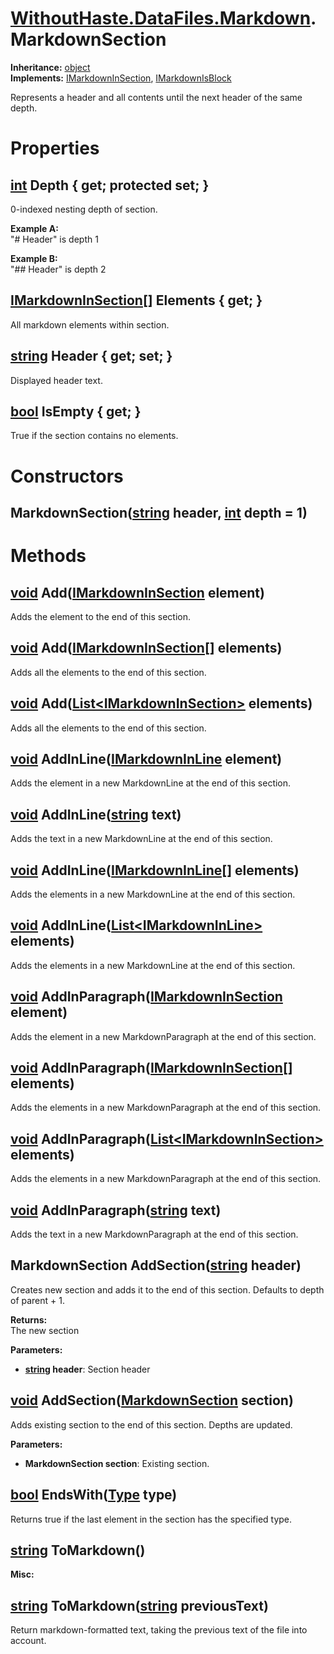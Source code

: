 # [WithoutHaste.DataFiles.Markdown](TableOfContents.WithoutHaste.DataFiles.Markdown.md).MarkdownSection

**Inheritance:** [object](https://docs.microsoft.com/en-us/dotnet/api/system.object)  
**Implements:** [IMarkdownInSection](WithoutHaste.DataFiles.Markdown.IMarkdownInSection.md), [IMarkdownIsBlock](WithoutHaste.DataFiles.Markdown.IMarkdownIsBlock.md)  

Represents a header and all contents until the next header of the same depth.  

# Properties

## [int](https://docs.microsoft.com/en-us/dotnet/api/system.int32) Depth { get; protected set; }

0-indexed nesting depth of section.  

**Example A:**  
"# Header" is depth 1  

**Example B:**  
"## Header" is depth 2  

## [IMarkdownInSection[]](WithoutHaste.DataFiles.Markdown.IMarkdownInSection.md) Elements { get; }

All markdown elements within section.  

## [string](https://docs.microsoft.com/en-us/dotnet/api/system.string) Header { get; set; }

Displayed header text.  

## [bool](https://docs.microsoft.com/en-us/dotnet/api/system.boolean) IsEmpty { get; }

True if the section contains no elements.  

# Constructors

## MarkdownSection([string](https://docs.microsoft.com/en-us/dotnet/api/system.string) header, [int](https://docs.microsoft.com/en-us/dotnet/api/system.int32) depth = 1)

# Methods

## [void](https://docs.microsoft.com/en-us/dotnet/api/system.void) Add([IMarkdownInSection](WithoutHaste.DataFiles.Markdown.IMarkdownInSection.md) element)

Adds the element to the end of this section.  

## [void](https://docs.microsoft.com/en-us/dotnet/api/system.void) Add([IMarkdownInSection[]](WithoutHaste.DataFiles.Markdown.IMarkdownInSection.md) elements)

Adds all the elements to the end of this section.  

## [void](https://docs.microsoft.com/en-us/dotnet/api/system.void) Add([List&lt;IMarkdownInSection&gt;](https://docs.microsoft.com/en-us/dotnet/api/system.collections.generic.list-1) elements)

Adds all the elements to the end of this section.  

## [void](https://docs.microsoft.com/en-us/dotnet/api/system.void) AddInLine([IMarkdownInLine](WithoutHaste.DataFiles.Markdown.IMarkdownInLine.md) element)

Adds the element in a new MarkdownLine at the end of this section.  

## [void](https://docs.microsoft.com/en-us/dotnet/api/system.void) AddInLine([string](https://docs.microsoft.com/en-us/dotnet/api/system.string) text)

Adds the text in a new MarkdownLine at the end of this section.  

## [void](https://docs.microsoft.com/en-us/dotnet/api/system.void) AddInLine([IMarkdownInLine[]](WithoutHaste.DataFiles.Markdown.IMarkdownInLine.md) elements)

Adds the elements in a new MarkdownLine at the end of this section.  

## [void](https://docs.microsoft.com/en-us/dotnet/api/system.void) AddInLine([List&lt;IMarkdownInLine&gt;](https://docs.microsoft.com/en-us/dotnet/api/system.collections.generic.list-1) elements)

Adds the elements in a new MarkdownLine at the end of this section.  

## [void](https://docs.microsoft.com/en-us/dotnet/api/system.void) AddInParagraph([IMarkdownInSection](WithoutHaste.DataFiles.Markdown.IMarkdownInSection.md) element)

Adds the element in a new MarkdownParagraph at the end of this section.  

## [void](https://docs.microsoft.com/en-us/dotnet/api/system.void) AddInParagraph([IMarkdownInSection[]](WithoutHaste.DataFiles.Markdown.IMarkdownInSection.md) elements)

Adds the elements in a new MarkdownParagraph at the end of this section.  

## [void](https://docs.microsoft.com/en-us/dotnet/api/system.void) AddInParagraph([List&lt;IMarkdownInSection&gt;](https://docs.microsoft.com/en-us/dotnet/api/system.collections.generic.list-1) elements)

Adds the elements in a new MarkdownParagraph at the end of this section.  

## [void](https://docs.microsoft.com/en-us/dotnet/api/system.void) AddInParagraph([string](https://docs.microsoft.com/en-us/dotnet/api/system.string) text)

Adds the text in a new MarkdownParagraph at the end of this section.  

## MarkdownSection AddSection([string](https://docs.microsoft.com/en-us/dotnet/api/system.string) header)

Creates new section and adds it to the end of this section. Defaults to depth of parent + 1.  

**Returns:**  
The new section  

**Parameters:**  
* **[string](https://docs.microsoft.com/en-us/dotnet/api/system.string) header**: Section header  

## [void](https://docs.microsoft.com/en-us/dotnet/api/system.void) AddSection([MarkdownSection](WithoutHaste.DataFiles.Markdown.MarkdownSection.md) section)

Adds existing section to the end of this section. Depths are updated.  

**Parameters:**  
* **MarkdownSection section**: Existing section.  

## [bool](https://docs.microsoft.com/en-us/dotnet/api/system.boolean) EndsWith([Type](https://docs.microsoft.com/en-us/dotnet/api/system.type) type)

Returns true if the last element in the section has the specified type.  

## [string](https://docs.microsoft.com/en-us/dotnet/api/system.string) ToMarkdown()

**Misc:**  
  

## [string](https://docs.microsoft.com/en-us/dotnet/api/system.string) ToMarkdown([string](https://docs.microsoft.com/en-us/dotnet/api/system.string) previousText)

Return markdown-formatted text, taking the previous text of the file into account.  

